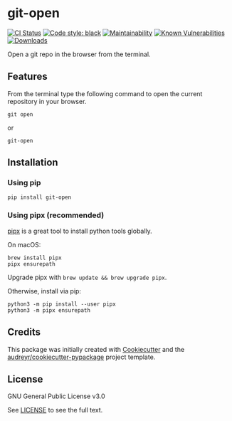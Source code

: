 # git-open

[![CI Status](https://travis-ci.com/cfarvidson/git-open.svg?branch=master)](https://travis-ci.com/cfarvidson/git-open)
[![Code style: black](https://img.shields.io/badge/code%20style-black-000000.svg)](https://github.com/ambv/black)
[![Maintainability](https://api.codeclimate.com/v1/badges/09be50f0293cfed0e89a/maintainability)](https://codeclimate.com/github/cfarvidson/git-open/maintainability)
[![Known Vulnerabilities](https://snyk.io/test/github/cfarvidson/git-open/badge.svg?targetFile=requirements.txt)](https://snyk.io/test/github/cfarvidson/git-open?targetFile=requirements.txt)
[![Downloads](http://pepy.tech/badge/git-open)](http://pepy.tech/project/git-open)

Open a git repo in the browser from the terminal.

## Features

From the terminal type the following command to open the current repository in your browser.

```
git open
```

or

```
git-open
```

## Installation

### Using pip

    pip install git-open

### Using pipx (recommended)

[pipx](https://github.com/pipxproject/pipx) is a great tool to install python tools globally.


On macOS:

    brew install pipx
    pipx ensurepath

Upgrade pipx with `brew update && brew upgrade pipx`.
    
Otherwise, install via pip:
    
    python3 -m pip install --user pipx
    python3 -m pipx ensurepath

## Credits

This package was initially created with [Cookiecutter](https://github.com/audreyr/cookiecutter) and the
[audreyr/cookiecutter-pypackage](https://github.com/audreyr/cookiecutter-pypackage) project template.

## License

GNU General Public License v3.0

See [LICENSE](LICENSE) to see the full text.
